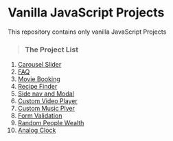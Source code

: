 # Vanilla JavaScript Projects
This repository contains only vanilla JavaScript Projects
> ### The Project List
 
 1. [Carousel Slider](https://github.com/Dinesh1042/Vanilla-JavaScript-Projects/tree/main/Curousel%20Slider)
 2. [FAQ](https://github.com/Dinesh1042/Vanilla-JavaScript-Projects/tree/main/FAQ)
 3. [Movie Booking](https://github.com/Dinesh1042/Vanilla-JavaScript-Projects/tree/main/Movie%20Booking)
 4. [Recipe Finder](https://github.com/Dinesh1042/Vanilla-JavaScript-Projects/tree/main/Recipe%20Finder)
 5. [Side nav and Modal](https://github.com/Dinesh1042/Vanilla-JavaScript-Projects/tree/main/Side%20nav%20and%20modal)
 6. [Custom Video Player](https://github.com/Dinesh1042/Vanilla-JavaScript-Projects/tree/main/Custom%20VideoPlayer)
 7. [Custom Music Plyer](https://github.com/Dinesh1042/Vanilla-JavaScript-Projects/tree/main/Custom%20VideoPlayer)
 8. [Form Validation](https://github.com/Dinesh1042/Vanilla-JavaScript-Projects/tree/main/Form%20Validation)
 9. [Random People Wealth](https://github.com/Dinesh1042/Vanilla-JavaScript-Projects/tree/main/Random%20People%20Wealth)
 10. [Analog Clock](https://github.com/Dinesh1042/Vanilla-JavaScript-Projects/tree/main/Analog%20Clock)
